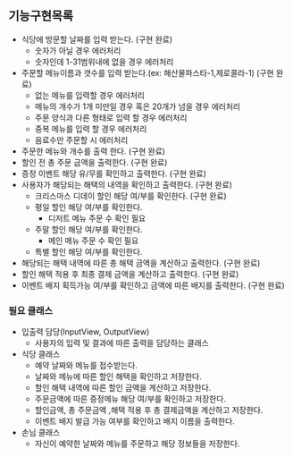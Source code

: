 ## 기능구현목록

* 식당에 방문할 날짜를 입력 받는다. (구현 완료)
    * 숫자가 아닐 경우 에러처리
    * 숫자인데 1-31범위내에 없을 경우 에러처리
* 주문할 메뉴이름과 갯수를 입력 받는다.(ex: 해산물파스타-1,제로콜라-1) (구현 완료)
    * 없는 메뉴를 입력할 경우 에러처리
    * 메뉴의 개수가 1개 미만일 경우 혹은 20개가 넘을 경우 에러처리
    * 주문 양식과 다른 형태로 입력 할 경우 에러처리
    * 중복 메뉴를 입력 할 경우 에러처리
    * 음료수만 주문할 시 에러처리
* 주문한 메뉴와 개수를 출력 한다. (구현 완료)
* 할인 전 총 주문 금액을 출력한다. (구현 완료)
* 증정 이벤트 해당 유/무를 확인하고 출력한다. (구현 완료)
* 사용자가 해당되는 해택의 내역을 확인하고 출력한다. (구현 완료)
    * 크리스마스 디데이 할인 해당 여/부를 확인한다. (구현 완료)
    * 평일 할인 해당 여/부를 확인한다.
        * 디저트 메뉴 주문 수 확인 필요
    * 주말 할인 해당 여/부를 확인한다.
        * 메인 메뉴 주문 수 확인 필요
    * 특별 할인 해당 여/부를 확인한다.
* 해당되는 해택 내역에 따른 총 해택 금액을 계산하고 출력한다. (구현 완료)
* 할인 해택 적용 후 최종 결제 금액을 계산하고 출력한다. (구현 완료)
* 이벤트 배지 획득가능 여/부를 확인하고 금액에 따른 배지를 출력한다. (구현 완료)

### 필요 클래스

* 입출력 담당(InputView, OutputView)
    * 사용자의 입력 및 결과에 따른 출력을 담당하는 클래스
* 식당 클래스
    * 예약 날짜와 메뉴를 접수받는다.
    * 날짜와 메뉴에 따른 할인 해택을 확인하고 저장한다.
    * 할인 해택 내역에 따른 할인 금액을 계산하고 저장한다.
    * 주문금액에 따른 증정메뉴 해당 여/부를 확인하고 저장한다.
    * 할인금액, 총 주문금액 ,해택 적용 후 총 결제금액을 계산하고 저장한다.
    * 이벤트 배지 발급 가능 여부를 확인하고 배지 이름을 출력한다.
* 손님 클래스
    * 자신이 예약한 날짜와 메뉴를 주문하고 해당 정보들을 저장한다.
